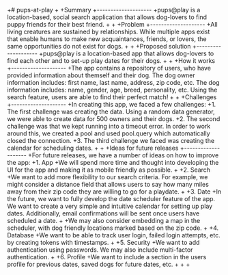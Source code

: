 +# pups-at-play
+
+Summary
+--------------------
+pups@play is a location-based, social search application that allows dog-lovers to find puppy friends for their best friend.
+
+
+Problem
+--------------------
+All living creatures are sustained by relationships. While multiple apps exist that enable humans to make new acquaintances, friends, or lovers, the same opportunities do not exist for dogs.
+
+
+Proposed solution
+--------------------
+pups@play is a location-based app that allows dog-lovers to find each other and to set-up play dates for their dogs.
+
+
+How it works
+--------------------
+The app contains a repository of users, who have provided information about themself and their dog. The dog owner information includes: first name, last name, address, zip code, etc. The dog information includes: name, gender, age, breed, personality, etc. Using the search feature, users are able to find their perfect match!
+
+
+Challenges
+--------------------
+In creating this app, we faced a few challenges:
+1. The first challenge was creating the data. Using a random data generator, we were able to create data for 500 owners and their dogs.
+2. The second challenge was that we kept running into a timeout error. In order to work around this, we created a pool and used pool.query which automatically closed the connection.
+3. The third challenge we faced was creating the calendar for scheduling dates.
+
+
+Ideas for future releases
+--------------------
+For future releases, we have a number of ideas on how to improve the app:
+1. App
+We will spend more time and thought into developing the UI for the app and making it as mobile friendly as possible.
+
+2. Search
+We want to add more flexibility to our search criteria. For example, we might consider a distance field that allows users to say how many miles away from their zip code they are willing to go for a playdate.
+
+3. Date
+In the future, we want to fully develop the date scheduler feature of the app. We want to create a very simple and intuitive calendar for setting up play dates. Additionally, email confirmations will be sent once users have scheduled a date.
+
+We may also consider embedding a map in the scheduler, with dog friendly locations marked based on the zip code.
+
+4. Database
+We want to be able to track user login, failed login attempts, etc. by creating tokens with timestamps.
+
+5. Security
+We want to add authentication using passwords. We may also include multi-factor authentication.
+
+6. Profile
+We want to include a section in the users profile for previous dates, saved dogs for future dates, etc.
+
+
+
